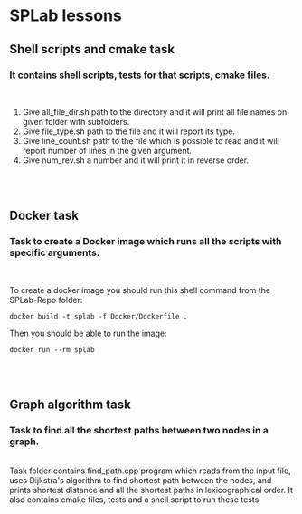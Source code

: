 # SPLab lessons
## Shell scripts and cmake task
### It contains shell scripts, tests for that scripts, cmake files.<br />
<br />

1. Give all_file_dir.sh path to the directory and it will print all file names on given folder with subfolders.
2. Give file_type.sh path to the file and it will report its type.
3. Give line_count.sh path to the file which is possible to read and it will report number of lines in the given argument.
4. Give num_rev.sh a number and it will print it in reverse order.
<br />
<br />

## Docker task
### Task to create a Docker image which runs all the scripts with specific arguments.<br />
<br />

To create a docker image you should run this shell command from the SPLab-Repo folder:
```
docker build -t splab -f Docker/Dockerfile .
```
Then you should be able to run the image:
```
docker run --rm splab
```
<br />
<br />

## Graph algorithm task
### Task to find all the shortest paths between two nodes in a graph.<br />
<br />
Task folder contains find_path.cpp program which reads from the input file,
uses Dijkstra's algorithm to find shortest path between the nodes,
and prints shortest distance and all the shortest paths in lexicographical order.
It also contains cmake files, tests and a shell script to run these tests.